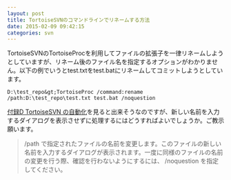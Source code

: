 ```yaml
---
layout: post
title: TortoiseSVNのコマンドラインでリネームする方法
date: 2015-02-09 09:42:15
categories: svn
---
```

<p>TortoiseSVNのTortoiseProcを利用してファイルの拡張子を一律リネームしようとしていますが、リネーム後のファイル名を指定するオプションがわかりません。以下の例でいうとtest.txtをtest.batにリネームしてコミットしようとしています。</p>

```
D:\test_repo&gt;TortoiseProc /command:rename /path:D:\test_repo\test.txt test.bat /noquestion  
```

<p><a href="http://tortoisesvn.net/docs/release/TortoiseSVN_ja/tsvn-automation.html#tsvn-automation-basics" rel="nofollow">付録D TortoiseSVN の自動化</a>を見ると出来そうなのですが、新しい名前を入力するダイアログを表示させずに処理するにはどうすればよいでしょうか。ご教示願います。</p>

<blockquote>
  <p>/path で指定されたファイルの名前を変更します。このファイルの新しい名前を入力するダイアログが表示されます。一度に同様のファイルの名前の変更を行う際、確認を行わないようにするには、 /noquestion を指定してください。</p>
</blockquote>
